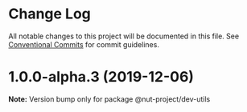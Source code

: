 # Change Log

All notable changes to this project will be documented in this file.
See [Conventional Commits](https://conventionalcommits.org) for commit guidelines.

# 1.0.0-alpha.3 (2019-12-06)

**Note:** Version bump only for package @nut-project/dev-utils
